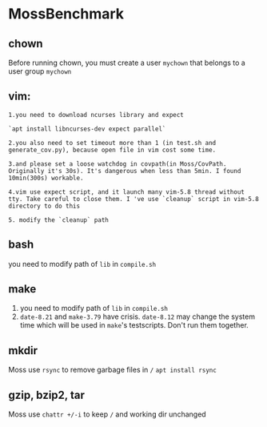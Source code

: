 # MossBenchmark
## chown

Before running chown, you must create a user ```mychown``` that belongs to a user group ```mychown```

## vim: 

    1.you need to download ncurses library and expect

    `apt install libncurses-dev expect parallel`

    2.you also need to set timeout more than 1 (in test.sh and generate_cov.py), because open file in vim cost some time.

    3.and please set a loose watchdog in covpath(in Moss/CovPath. Originally it's 30s). It's dangerous when less than 5min. I found 10min(300s) workable.

    4.vim use expect script, and it launch many vim-5.8 thread without tty. Take careful to close them. I 've use `cleanup` script in vim-5.8 directory to do this

    5. modify the `cleanup` path

## bash

you need to modify path of `lib` in `compile.sh` 

## make

1. you need to modify path of `lib` in `compile.sh`
2. `date-8.21` and `make-3.79` have crisis. `date-8.12` may change the system time which will be used in `make`'s testscripts. Don't run them together.

## mkdir

  Moss use `rsync` to remove garbage files in `/`
    `apt install rsync`
 
## gzip, bzip2, tar

  Moss use `chattr +/-i` to keep `/` and working dir unchanged
